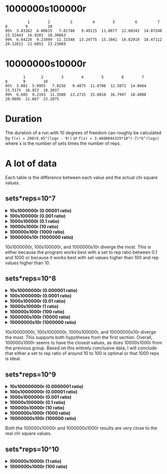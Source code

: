 # 1000000s100000r
```
          1        2         3         4        5         6         7         8        9         10
95%  3.83162  6.00615   7.81740   9.49115  11.0877  12.60343  14.07240  15.52443  16.9203  18.30863
99%  6.64226  9.23499  11.31548  13.24775  15.1041  16.82919  18.47112  20.12811  21.6853  23.23069
```

# 10000000s10000r
```
        1       2        3        4        5        6        7        8       9        10
95%  3.881  5.9955   7.8156   9.4875  11.0706  12.5871  14.0664  15.5175  16.923  18.3037
99%  6.605  9.2193  11.3580  13.2715  15.0810  16.7997  18.4808  20.0895  21.667  23.2075
```

# Duration

The duration of a run with 10 degrees of freedom can roughly be calculated by
`f(x) = 208(9.45^(logx - 9))` or `f(x) = 3.4608044329*10^(-7)*k^(logx)` where x
is the number of sets times the number of reps.

# A lot of data

Each table is the difference between each value and the actual chi square values.

## sets\*reps=10^7

<details>
    <summary><b>10s1000000r (0.00001 ratio)</b></summary>

                1         2         3         4         5
    95%  0.512458 -0.275016 -3.675428  3.204865 -3.510492
    99% -0.293728 -2.856761 -6.777868  0.193081 -6.274922

                1         2         3         4         5
    95%  1.638826 -2.593899 -2.387616  0.092385 -4.657578
    99%  1.147271 -5.595541 -4.360382 -3.183303 -7.537799

                1         2         3         4         5
    95%  1.291466 -2.404527 -2.778024 -3.240185 -1.229652
    99%  1.692647 -4.913170 -6.073440 -6.300857 -4.588351

                1         2         3        4         5
    95% -2.111910 -2.466801 -1.479800 -0.00214 -2.816016
    99% -4.623382 -5.205628 -4.079133 -2.14872 -6.513298

                1         2         3         4        5
    95%  1.323386 -0.460884  0.739320  1.443385 -2.12955
    99%  0.373309 -3.218525 -1.824154 -0.402559 -5.20779
</details>

<details>
    <summary><b>100s100000r (0.001 ratio)</b></summary>

               1        2        3        4        5
    95% -1.02138 -1.00707  1.54632 -0.05825  0.60726
    99% -1.91530 -1.59741  1.83604 -2.65625  1.64802

              1        2        3        4        5
    95% -0.6261  0.19995 -0.24512  0.32585 -0.64998
    99% -0.5041 -0.33375 -2.61796  0.87105 -0.12006

               1        2        3        4        5
    95% -1.44978 -0.61977  0.36720  0.20275 -0.65454
    99% -3.37458 -2.30541 -1.98908 -0.14935 -2.60442

               1        2        3        4        5
    95% -0.55770  0.23877 -0.29960 -0.83685 -0.80274
    99% -0.72138 -1.34913 -0.96668 -0.23185 -1.80834

               1        2        3        4        5
    95% -0.22898 -1.12941  0.08976  0.08765  0.86490
    99% -2.29218 -0.68001 -0.25028 -2.01325 -0.49914
</details>

<details>
    <summary><b>1000s10000r (0.1 ratio)</b></summary>

              1       2       3       4       5
    95% -0.1160 -0.0207 -0.0866 -0.3665  0.0726
    99% -0.3348  0.1587  0.1260 -1.1605 -0.3690

              1       2       3       4       5
    95% -0.1928 -0.1383 -0.1322 -0.2865 -0.4458
    99% -0.0300  0.3927 -0.2964 -0.0855 -0.6882

             1       2       3       4       5
    95%  0.040 -0.1623  0.1246 -0.0685 -0.0786
    99% -0.534  0.5349  0.0756 -0.7905  0.2574

              1       2       3       4       5
    95% -0.4920 -0.0675  0.1374 -0.3765 -0.3414
    99% -0.4348 -0.1281 -0.8780 -0.7345 -0.3570

              1       2       3       4       5
    95%  0.2800  0.2979  0.1806 -0.2115  0.0342
    99%  0.9276  0.3243  0.3548 -1.1905 -0.5598
</details>

<details>
    <summary><b>10000s1000r (10 ratio)</b></summary>

             1      2      3      4      5
    95%  0.129  0.114  0.029  0.087  0.060
    99% -0.393  0.465  0.160  0.405  0.048

             1      2      3      4      5
    95%  0.129  0.018 -0.099  0.127  0.072
    99%  0.255 -0.207 -0.256  0.165  0.444

             1      2      3      4      5
    95% -0.119  0.048  0.157 -0.133 -0.060
    99% -0.073  0.069  0.552 -0.325 -0.348

             1      2      3      4     5
    95% -0.119 -0.012  0.069  0.067 -0.24
    99% -0.073 -0.303 -0.144 -0.115 -0.06

             1      2      3      4     5
    95%  0.129  0.024 -0.035  0.097  0.06
    99% -0.073  0.093 -0.096  0.415 -0.30
</details>

<details>
    <summary><b>100000s100r (1000 ratio)</b></summary>

             1      2      3      4     5
    95% -0.221  0.039 -0.015  0.062  0.15
    99% -0.375  0.060  0.060  0.070  0.21

             1      2      3      4     5
    95% -0.221  0.099  0.065  0.062  0.15
    99% -0.375  0.180  0.060  0.070  0.09

             1      2      3      4     5
    95% -0.221  0.039  0.065  0.062  0.15
    99% -0.375  0.180  0.140  0.270  0.09

             1      2      3      4     5
    95% -0.221  0.039  0.065 -0.038  0.03
    99% -0.375  0.060  0.060 -0.030 -0.03

             1      2      3      4     5
    95% -0.221  0.039 -0.015 -0.038  0.03
    99% -0.375  0.180  0.140  0.070  0.21
</details>

<details>
    <summary><b>1000000s10r (1000000 ratio)</b></summary>

             1      2      3      4     5
    95%  1.159  0.309  0.585  1.012  0.33
    99%  1.565 -0.510  0.260  1.220  1.11

             1      2      3      4     5
    95%  1.159  0.309  0.585  1.012  0.33
    99%  1.565 -0.510  0.260  1.220  1.11

             1      2      3      4     5
    95%  1.159  0.309  0.585  1.012  0.33
    99%  1.565 -0.510  0.260  1.220  1.11

             1      2      3      4     5
    95%  1.159  0.309  0.585  1.012  0.33
    99%  1.565 -0.510  0.260  1.220  1.11

             1      2      3      4     5
    95%  1.159  0.309  0.585  1.012  0.33
    99%  1.565 -0.510  0.260  1.220  1.11
</details>

10s1000000r, 100s100000r, and 1000000s10r diverge the most. This is either
because the program works best with a set to rep ratio between 0.1 and 1000 or
because it works best with set values higher than 100 and rep values higher
than 10.

## sets\*reps=10^8

<details>
    <summary><b>10s10000000r (0.000001 ratio)</b></summary>

                1         2         3         4         5
    95% -1.532942  2.245385 -3.671330 -2.184278 -3.960691
    99% -3.810250 -0.192572 -7.013757 -5.885475 -6.880453

                1         2         3         4         5
    95% -0.641776 -2.362938 -2.029698 -3.099669 -2.700992
    99% -2.035857 -4.724566 -5.492275 -5.856661 -4.977140

                1         2         3         4         5
    95% -2.929296  0.574237 -0.326167 -0.918012 -2.213875
    99% -5.576701 -1.711909 -2.814242 -3.778369 -6.057856
</details>

<details>
    <summary><b>100s1000000r (0.0001 ratio)</b></summary>

                1         2         3         4         5
    95% -0.407390 -0.304173 -1.066428 -0.470065 -1.064106
    99% -1.257238  2.092167 -1.244388 -0.445425 -2.858022

                1         2         3         4         5
    95% -1.101974 -0.404535  0.349132 -0.600335 -1.703586
    99%  0.266130  1.083459 -1.614708 -0.537435 -0.475134

               1         2         3         4         5
    95%  0.18705 -1.669335  0.584340  0.878995 -1.365966
    99% -0.54891 -2.830191 -0.837212 -0.052515 -3.649878
</details>

<details>
    <summary><b>1000s100000r (0.01 ratio)</b></summary>

               1        2        3        4        5
    95% -0.05874 -0.35763 -0.36648 -0.14865  0.31110
    99%  1.09142 -1.23141 -0.94788 -0.87065 -0.32118

               1        2        3        4        5
    95% -0.10778  0.28359  0.32432  0.46725  0.12162
    99% -0.47274 -0.61425 -0.01228  0.23865 -1.13070

               1        2        3        4        5
    95% -0.05874  0.37215 -0.14216 -0.07385  0.79398
    99%  0.03990 -0.24693 -0.82004  1.08115  0.62922
</details>

<details>
    <summary><b>10000s10000r (1 ratio)</b></summary>

              1       2       3       4       5
    95% -0.0384 -0.0195 -0.0770  0.0115 -0.0234
    99% -0.0300 -0.0717 -0.1148 -0.2475 -0.1506

              1       2       3       4       5
    95% -0.0384 -0.0933  0.0862 -0.0105  0.0006
    99% -0.3348  0.0669  0.1932  0.4035 -0.2274

              1       2       3       4       5
    95% -0.0384 -0.0381 -0.0346 -0.0345  0.1062
    99% -0.0300 -0.0033 -0.0812 -0.2785 -0.3894
</details>

<details>
    <summary><b>100000s1000r (100 ratio)</b></summary>

             1      2      3      4      5
    95% -0.119  0.024  0.085 -0.033 -0.060
    99% -0.073  0.045  0.064 -0.015 -0.048

             1      2      3      4     5
    95%  0.129 -0.012  0.021  0.057  0.00
    99% -0.073  0.045  0.024 -0.095 -0.06

             1      2      3      4      5
    95% -0.119  0.018 -0.003 -0.023 -0.036
    99% -0.073 -0.033  0.056 -0.115 -0.120
</details>

<details>
    <summary><b>1000000s100r (10000 ratio)</b></summary>

             1      2      3      4     5
    95% -0.221  0.039 -0.015  0.062  0.15
    99% -0.375  0.060  0.060  0.070  0.21

             1      2      3      4     5
    95% -0.221  0.039  0.065  0.062  0.15
    99% -0.375  0.180  0.060  0.070  0.09

             1      2      3      4     5
    95% -0.221  0.039 -0.015  0.062  0.03
    99% -0.375  0.180  0.060  0.070  0.09
</details>

<details>
    <summary><b>10000000s10r (1000000 ratio)</b></summary>

             1      2      3      4     5
    95%  1.159  0.309  0.585  1.012  0.33
    99%  1.565 -0.510  0.260  1.220  1.11
</details>

10s10000000r, 100s1000000r, 1000s100000r, and 10000000s10r diverge the most.
This supports both hypotheses from the first section. Overall, 100000s1000r
seems to have the closest values, as does 10000s1000r from the previous group.
Based on this entirely conclusive data, I will conclude that either a set to
rep ratio of around 10 to 100 is optimal or that 1000 reps is ideal.

## sets\*reps=10^9

<details>
    <summary><b>10s100000000r (0.0000001 ratio)</b></summary>

                1         2         3         4         5
    95% -2.079521  3.157312  0.302106  2.812565  0.453166
    99% -4.735022  4.527723 -2.109036 -0.658186 -2.847895
</details>

<details>
    <summary><b>100s10000000r (0.00001 ratio)</b></summary>

                1         2         3         4         5
    95% -0.069812  1.232665 -1.429858  1.565364 -1.358966
    99%  0.255660 -0.106560 -1.489720  0.679362 -3.598151
</details>

<details>
    <summary><b>1000s1000000r (0.001 ratio)</b></summary>

               1         2         3         4         5
    95%  0.01237 -0.454101  0.154612 -0.238205 -0.033126
    99% -0.61779  0.390267  0.009180 -0.739565  0.802290
</details>

<details>
    <summary><b>10000s100000r (0.1 ratio)</b></summary>

               1        2        3        4        5
    95% -0.00938  0.10467 -0.23320  0.13565  0.01950
    99% -0.12250  0.18207 -0.05676  0.15495  0.27798
</details>

<details>
    <summary><b>100000s10000r (10 ratio)</b></summary>

              1       2       3       4       5
    95% -0.0384 -0.0027  0.0126  0.0095 -0.0726
    99% -0.0300  0.0357  0.0292  0.0115 -0.1506

              1       2      3       4       5
    95%  0.0400  0.0249  0.055 -0.0125 -0.0162
    99%  0.0732 -0.0213 -0.014 -0.0105  0.1650

              1       2       3       4       5
    95% -0.0384 -0.0183  0.0254 -0.0005 -0.0210
    99% -0.0300 -0.0033  0.0812 -0.0855 -0.0078
</details>

<details>
    <summary><b>1000000s1000r (1000 ratio)</b></summary>

             1      2      3      4      5
    95% -0.119 -0.012 -0.003  0.027  0.036
    99% -0.073 -0.027  0.048  0.025  0.024

             1      2      3      4      5
    95% -0.119 -0.012  0.013 -0.003  0.036
    99% -0.073  0.015 -0.024 -0.025  0.048

             1      2      3      4      5
    95%  0.129  0.012  0.005  0.017  0.012
    99% -0.073  0.045  0.032  0.025  0.024
</details>

<details>
    <summary><b>10000000s100r (100000 ratio)</b></summary>

             1      2      3      4     5
    95% -0.221  0.039  0.065  0.062  0.15
    99% -0.375  0.180  0.060  0.070  0.09
</details>

Both the 100000s10000r and 1000000s1000r results are very close to the real chi
square values.

## sets\*reps=10^10

<details>
    <summary><b><b>100000s10000r (1 ratio)</b></b></summary>

    1       2       3       4       5
    95% -0.0384  0.0123 -0.0018  0.0065  0.0006
    99% -0.0300 -0.0075  0.0060 -0.0345 -0.0186
</details>

<details>
    <summary><b>1000000s1000r (100 ratio)</b></summary>

             1      2             3      4      5
    95% -0.119 -0.012  5.000000e-03  0.007  0.012
    99% -0.073  0.015  1.776357e-15  0.005  0.000
</details>
